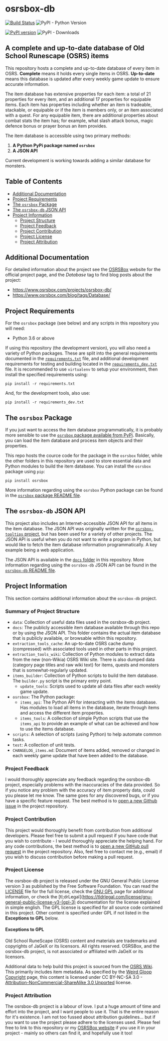 # osrsbox-db 

[![Build Status](https://travis-ci.org/osrsbox/osrsbox-db.svg?branch=master)](https://travis-ci.org/osrsbox/osrsbox-db) ![PyPI - Python Version](https://img.shields.io/pypi/pyversions/osrsbox.svg) 

[![PyPI version](https://badge.fury.io/py/osrsbox.svg)](https://badge.fury.io/py/osrsbox) ![PyPI - Downloads](https://img.shields.io/pypi/dm/osrsbox.svg)

## A complete and up-to-date database of Old School Runescape (OSRS) items

This repository hosts a complete and up-to-date database of every item in OSRS. **Complete** means it holds every single items in OSRS. **Up-to-date** means this database is updated after every weekly game update to ensure accurate information. 

The item database has extensive properties for each item: a total of 21 properties for every item, and an additional 17 properties for equipable items. Each item has properties including whether an item is tradeable, stackable, or equipable or if the item is members only, or an item associated with a quest. For any equipable item, there are additional properties about combat stats the item has; for example, what slash attack bonus, magic defence bonus or prayer bonus an item provides.

The item database is accessible using two primary methods:

1. **A Python PyPi package named `osrsbox`**
1. **A JSON API**

Current development is working towards adding a similar database for monsters.

## Table of Contents

- [Additional Documentation](#additional-documentation)
- [Project Requirements](#project-requirements)
- [The `osrsbox` Package](#the-osrsbox-package)
- [The `osrsbox-db` JSON API](#the-osrsbox-db-JSON-API)
- [Project Information](#project-information)
    - [Project Structure](#summary-of-project-structure)
    - [Project Feedback](#project-feedback)
    - [Project Contribution](#project-contribution)
    - [Project License](#project-license)
    - [Project Attribution](#project-attribution)

## Additional Documentation

For detailed information about the project see the [OSRSBox](https://www.osrsbox.com/) website for the official project page, and the _Database_ tag to find blog posts about the project: 

- https://www.osrsbox.com/projects/osrsbox-db/
- https://www.osrsbox.com/blog/tags/Database/

## Project Requirements

For the `osrsbox` package (see below) and any scripts in this repository you will need:

- Python 3.6 or above

If using this repository (the development version), you will also need a variety of Python packages. These are split into the general requirements documented in the [`requirements.txt`](requirements.txt) file, and additional development requirements for testing and building located in the [`requirements_dev.txt`](requirements_dev.txt) file. It is recommended to use `virtualenv` to setup your environment, then install the specified requirements using:

```
pip install -r requirements.txt
```

And, for the development tools, also use:

```
pip install -r requirements_dev.txt
```

## The `osrsbox` Package

If you just want to access the item database programmatically, it is probably more sensible to use the [`osrsbox` package available from PyPi](https://pypi.org/project/osrsbox/). Basically, you can load the item database and process item objects and their properties. 

This repo hosts the cource code for the package in the `osrsbox` folder, while the other folders in this repository are used to store essential data and Python modules to build the item database. You can install the `osrsbox` package using `pip`:

```
pip install osrsbox
```

More information regarding using the `osrsbox` Python package can be found in the [`osrsbox` package README file](osrsbox/README.md).

## The `osrsbox-db` JSON API

This project also includes an Internet-accessible JSON API for all items in the item database. The JSON API was originally written for the [`osrsbox-tooltips` project](https://github.com/osrsbox/osrsbox-tooltips), but has been used for a variety of other projects. The JSON API is useful when you do not want to write a program in Python, but would like to fetch the item database information programmatically. A key example being a web application. 

The JSON API is available in the [`docs` folder](docs/) in this repository. More information regarding using the `osrsbox-db` JSON API can be found in the [`osrsbox-db` README file](docs/README.md).

## Project Information

This section contains additional information about the `osrsbox-db` project.

### Summary of Project Structure

- `data`: Collection of useful data files used in the osrsbox-db project.
- `docs`: The publicly accessible item database available through this repo or by using the JSON API. This folder contains the actual item database that is publicly available, or browsable within this repository.
- `extraction_tools_cache`: An up-to-date OSRS cache dump (compressed) with associated tools used in other parts in this project.
- `extraction_tools_wiki`: Collection of Python modules to extract data from the new (non-Wikia) OSRS Wiki site. There is also dumped data (category page titles and raw wiki text) for items, quests and monsters that is somewhat-regularly updated.
- `items_builder`: Collection of Python scripts to build the item database. The `builder.py` script is the primary entry point.
    - `update_tools`: Scripts used to update all data files after each weekly game update. 
- `osrsbox`: The Python package:
    - `items_api`: The Python API for interacting with the items database. Has modules to load all items in the database, iterate through items and access the different item properties.
    - `items_tools`: A collection of simple Python scripts that use the `items_api` to provide an example of what can be achieved and how to use the items database.
- `scripts`: A selection of scripts (using Python) to help automate common tasks.
- `test`: A collection of unit tests.
- `CHANGELOG_items.md`: Document of items added, removed or changed in each weekly game update that have been added to the database.
 
 ### Project Feedback

I would thoroughly appreciate any feedback regarding the osrsbox-db project, especially problems with the inaccuracies of the data provided. So if you notice any problem with the accuracy of item property data, could you please let me know. The same goes for any discovered bugs, or if you have a specific feature request. The best method is to [open a new Github issue](https://github.com/osrsbox/osrsbox-db/issues) in the project repository. 

### Project Contribution

This project would thoroughly benefit from contribution from additional developers. Please feel free to submit a pull request if you have code that you wish to contribute - I would thoroughly appreciate the helping hand. For any code contributions, the best method is to [open a new GitHub pull request](https://github.com/osrsbox/osrsbox-db/pulls) in the project repository. Also, feel free to contact me (e.g., email) if you wish to discuss contribution before making a pull request.

### Project License

The osrsbox-db project is released under the GNU General Public License version 3 as published by the Free Software Foundation. You can read the [LICENSE](LICENSE) file for the full license, check the [GNU GPL](https://www.gnu.org/licenses/gpl-3.0.en.html) page for additional information, or check the [tl;drLegal](https://tldrlegal.com/license/gnu-general-public-license-v3-(gpl-3) documentation for the license explained in simple english. The GPL license is specified for all source code contained in this project. Other content is specified under GPL if not listed in the **Exceptions to GPL** below.

#### Exceptions to GPL

Old School RuneScape (OSRS) content and materials are trademarks and copyrights of JaGeX or its licensors. All rights reserved. OSRSBox, and the osrsbox-db project, is not associated or affiliated with JaGeX or its licensors. 

Additional data to help build this project is sourced from the [OSRS Wiki](https://oldschool.runescape.wiki/). This primarily includes item metadata. As specified by the [Weird Gloop Copyright](https://meta.weirdgloop.org/w/Meta:Copyrights) page, this content is licensed under CC BY-NC-SA 3.0 - [Attribution-NonCommercial-ShareAlike 3.0 Unported](https://creativecommons.org/licenses/by-nc-sa/3.0/) license.

### Project Attribution

The osrsbox-db project is a labour of love. I put a huge amount of time and effort into the project, and I want people to use it. That is the entire reason for it's existence. I am not too fussed about attribution guidelines... but if you want to use the project please adhere to the licenses used. Please feel free to link to this repository or my [OSRSBox website](https://www.osrsbox.com/) if you use it in your project - mainly so others can find it, and hopefully use it too!
